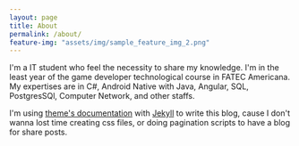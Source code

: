 ```yaml
---
layout: page
title: About
permalink: /about/
feature-img: "assets/img/sample_feature_img_2.png"
---
```


I'm a IT student who feel the necessity to share my knowledge.
I'm in the least year of the game developer technological course in FATEC Americana.
My expertises are in C#, Android Native with Java, Angular, SQL, PostgresSQl, Computer Network, and other staffs.

I'm using [theme's documentation](https://rohanchandra.github.io/project/type/) with [Jekyll](http://jekyllrb.com/) to write this blog, cause I don't wanna lost time creating css files, or doing pagination scripts to have a blog for share posts.
